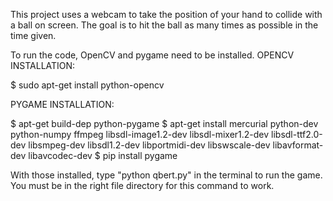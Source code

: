 This project uses a webcam to take the position of your hand to collide with a ball on screen. The goal is to hit the ball as many times as possible in the time given.

To run the code, OpenCV and pygame need to be installed.
OPENCV INSTALLATION:

$ sudo apt-get install python-opencv

PYGAME INSTALLATION:

$ apt-get build-dep python-pygame
$ apt-get install mercurial python-dev python-numpy ffmpeg libsdl-image1.2-dev libsdl-mixer1.2-dev libsdl-ttf2.0-dev libsmpeg-dev libsdl1.2-dev libportmidi-dev libswscale-dev libavformat-dev libavcodec-dev
$ pip install pygame

With those installed, type "python qbert.py" in the terminal to run the game. You must be in the right file directory for this command to work. 
